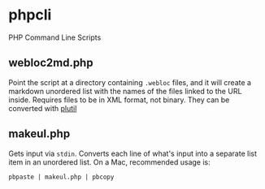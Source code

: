phpcli
======

PHP Command Line Scripts

webloc2md.php
-------------

Point the script at a directory containing `.webloc` files, and it will create a markdown unordered list with the names of the files linked to the URL inside. Requires files to be in XML format, not binary. They can be converted with [plutil](https://developer.apple.com/library/mac/#documentation/Darwin/Reference/ManPages/man1/plutil.1.html)

makeul.php
----------

Gets input via `stdin`. Converts each line of what's input into a separate list item in an unordered list. On a Mac, recommended usage is:

    pbpaste | makeul.php | pbcopy
